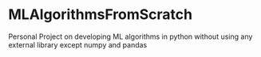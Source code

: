 # MLAlgorithmsFromScratch
Personal Project on developing ML algorithms in python without using any external library except numpy and pandas
